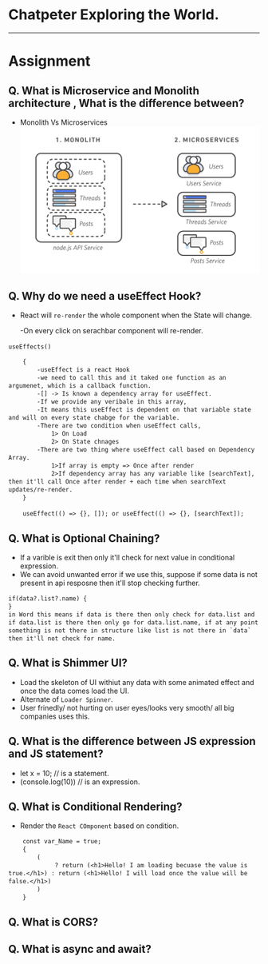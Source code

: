 # Chatpeter Exploring the World.

---

# Assignment

## Q. What is Microservice and Monolith architecture , What is the difference between?

-   Monolith Vs Microservices
    ![Alt Text](./monolith-microservices.png)

## Q. Why do we need a useEffect Hook?

-   React will `re-render` the whole component when the State will change.

    -On every click on serachbar component will re-render.

`useEffects()`

```Use Effect
    {
        -useEffect is a react Hook
        -we need to call this and it taked one function as an argumenet, which is a callback function.
        -[] -> Is known a dependency array for useEffect.
        -If we provide any veribale in this array,
        -It means this useEffect is dependent on that variable state and will on every state chabge for the variable.
        -There are two condition when useEffect calls,
            1> On Load
            2> On State chnages
        -There are two thing where useEffect call based on Dependency Array.
            1>If array is empty => Once after render
            2>If dependency array has any variable like [searchText], then it'll call Once after render + each time when searchText updates/re-render.
    }

    useEffect(() => {}, []); or useEffect(() => {}, [searchText]);

```

## Q. What is Optional Chaining?

-   If a varible is exit then only it'll check for next value in conditional expression.
-   We can avoid unwanted error if we use this, suppose if some data is not present in api resposne then it'll stop checking further.

```Syntax
if(data?.list?.name) {
}
in Word this means if data is there then only check for data.list and if data.list is there then only go for data.list.name, if at any point something is not there in structure like list is not there in `data` then it'll not check for name.
```

## Q. What is Shimmer UI?

-   Load the skeleton of UI withiut any data with some animated effect and once the data comes load the UI.
-   Alternate of `Loader Spinner`.
-   User frinedly/ not hurting on user eyes/looks very smooth/ all big companies uses this.

## Q. What is the difference between JS expression and JS statement?

-   let x = 10; // is a statement.
-   (console.log(10)) // is an expression.

## Q. What is Conditional Rendering?

-   Render the `React COmponent` based on condition.

```Syntax of Conditional Rendering
    const var_Name = true;
    {
        (
             ? return (<h1>Hello! I am loading becuase the value is true.</h1>) : return (<h1>Hello! I will load once the value will be false.</h1>)
        )
    }
```

## Q. What is CORS?

## Q. What is async and await?
